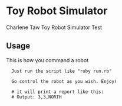 # Toy Robot Simulator
Charlene Taw Toy Robot Simulator Test

## Usage
This is how you command a robot

```
  Just run the script like "ruby run.rb"

  Go control the robot as you wish. Enjoy!

  # it will print a report like this:
  # Output: 3,3,NORTH
```
